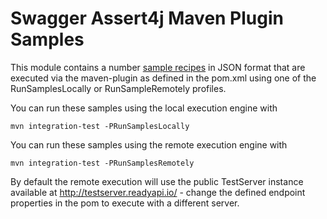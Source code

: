 # Swagger Assert4j Maven Plugin Samples

This module contains a number [sample recipes](src/test/resources/recipes) in JSON format that are 
executed via the maven-plugin as defined in the pom.xml using one of the RunSamplesLocally or 
 RunSampleRemotely profiles. 

You can run these samples using the local execution engine with

```
mvn integration-test -PRunSamplesLocally
```

You can run these samples using the remote execution engine with

```
mvn integration-test -PRunSamplesRemotely
```

By default the remote execution will use the public TestServer instance available at 
http://testserver.readyapi.io/ - change the defined endpoint properties in the pom to execute 
with a different server.

